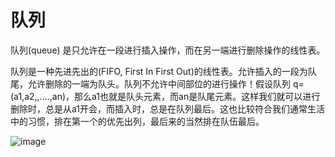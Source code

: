 

# 队列

队列(queue) 是只允许在一段进行插入操作，而在另一端进行删除操作的线性表。

队列是一种先进先出的(FIFO, First In First Out)的线性表。允许插入的一段为队尾，允许删除的一端为队头。队列不允许中间部位的进行操作！假设队列 q= (a1,a2,,....,an)，那么a1也就是队头元素，而an是队尾元素。这样我们就可以进行删除时，总是从a1开会，而插入时，总是在队列最后。这也比较符合我们通常生活中的习惯，排在第一个的优先出列，最后来的当然排在队伍最后。

![image](https://github.com/xiaoxingchen505/DataStructure-Algorithm-Notes/blob/master/images/queue.png)